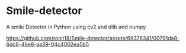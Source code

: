 # Smile-detector
A smile Detector in Python using cv2 and dlib and numpy


https://github.com/ronit18/Smile-detector/assets/69378341/00791da8-6dc6-4be8-aa39-04c4002ea5b5


